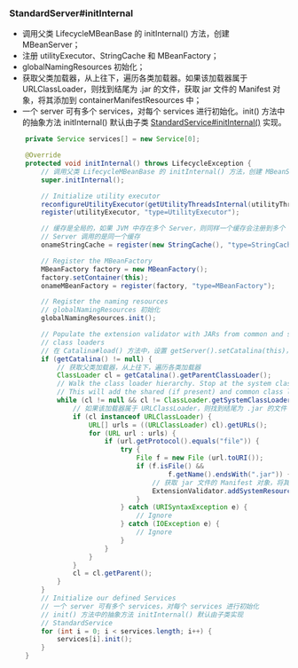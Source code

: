 
### StandardServer#initInternal

- 调用父类 LifecycleMBeanBase 的 initInternal() 方法，创建 MBeanServer；
- 注册 utilityExecutor、StringCache 和 MBeanFactory；
- globalNamingResources 初始化；
- 获取父类加载器，从上往下，遍历各类加载器。如果该加载器属于 URLClassLoader，则找到结尾为 .jar 的文件，获取 jar 文件的 Manifest 对象，将其添加到 containerManifestResources 中；
- 一个 server 可有多个 services，对每个 services 进行初始化。init() 方法中的抽象方法 initInternal() 默认由子类 [StandardService#initInternal()](https://github.com/martin-1992/Tomcat-Notes/blob/master/Tomcat%20%E7%9A%84%E5%90%AF%E5%8A%A8%E8%BF%87%E7%A8%8B/StandardService%23initInternal.md) 实现。

```java
    private Service services[] = new Service[0];

    @Override
    protected void initInternal() throws LifecycleException {
        // 调用父类 LifecycleMBeanBase 的 initInternal() 方法，创建 MBeanServer
        super.initInternal();

        // Initialize utility executor
        reconfigureUtilityExecutor(getUtilityThreadsInternal(utilityThreads));
        register(utilityExecutor, "type=UtilityExecutor");

        // 缓存是全局的，如果 JVM 中存在多个 Server，则同样一个缓存会注册到多个 Server 中，即多个
        // Server 调用的是同一个缓存
        onameStringCache = register(new StringCache(), "type=StringCache");

        // Register the MBeanFactory
        MBeanFactory factory = new MBeanFactory();
        factory.setContainer(this);
        onameMBeanFactory = register(factory, "type=MBeanFactory");

        // Register the naming resources
        // globalNamingResources 初始化
        globalNamingResources.init();

        // Populate the extension validator with JARs from common and shared
        // class loaders
        // 在 Catalina#load() 方法中，设置 getServer().setCatalina(this)，
        if (getCatalina() != null) {
            // 获取父类加载器，从上往下，遍历各类加载器
            ClassLoader cl = getCatalina().getParentClassLoader();
            // Walk the class loader hierarchy. Stop at the system class loader.
            // This will add the shared (if present) and common class loaders
            while (cl != null && cl != ClassLoader.getSystemClassLoader()) {
                // 如果该加载器属于 URLClassLoader，则找到结尾为 .jar 的文件
                if (cl instanceof URLClassLoader) {
                    URL[] urls = ((URLClassLoader) cl).getURLs();
                    for (URL url : urls) {
                        if (url.getProtocol().equals("file")) {
                            try {
                                File f = new File (url.toURI());
                                if (f.isFile() &&
                                        f.getName().endsWith(".jar")) {
                                    // 获取 jar 文件的 Manifest 对象，将其添加到 containerManifestResources 中
                                    ExtensionValidator.addSystemResource(f);
                                }
                            } catch (URISyntaxException e) {
                                // Ignore
                            } catch (IOException e) {
                                // Ignore
                            }
                        }
                    }
                }
                cl = cl.getParent();
            }
        }
        // Initialize our defined Services
        // 一个 server 可有多个 services，对每个 services 进行初始化
        // init() 方法中的抽象方法 initInternal() 默认由子类实现
        // StandardService
        for (int i = 0; i < services.length; i++) {
            services[i].init();
        }
    }
```

